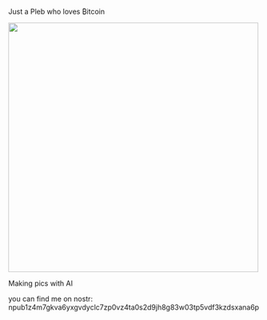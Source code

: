 Just a Pleb who loves ₿itcoin

<img src="Images/pfp.png" width="500" height="auto" />

Making pics with AI 

you can find me on  nostr: npub1z4m7gkva6yxgvdyclc7zp0vz4ta0s2d9jh8g83w03tp5vdf3kzdsxana6p
